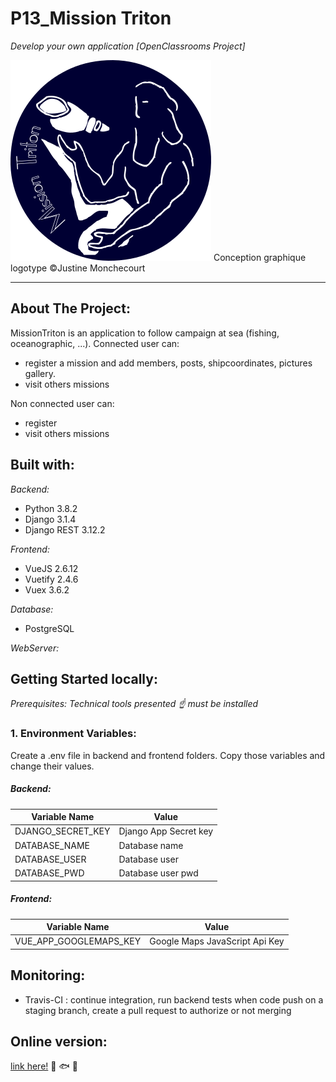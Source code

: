 # P13_Mission Triton
*Develop your own application [OpenClassrooms Project]*

![image](frontend/src/assets/logo_triton.png)
Conception graphique logotype ©Justine Monchecourt
*****************************************************************************************************************
## About The Project:
MissionTriton is an application to follow campaign at sea (fishing, oceanographic, ...).
Connected user can:
- register a mission and add members, posts, shipcoordinates, pictures gallery.
- visit others missions

Non connected user can:
- register
- visit others missions

## Built with:
*Backend:*
* Python 3.8.2
* Django 3.1.4
* Django REST 3.12.2

*Frontend:*
* VueJS 2.6.12
* Vuetify 2.4.6
* Vuex 3.6.2

*Database:*
* PostgreSQL

*WebServer:*

## Getting Started locally:
*Prerequisites: Technical tools presented :point_up: must be installed*

### 1. Environment Variables:
Create a .env file in backend and frontend folders.
Copy those variables and change their values.

##### Backend:
|   Variable Name    |         Value         |
|--------------------|-----------------------|
| DJANGO_SECRET_KEY  | Django App Secret key |
| DATABASE_NAME      | Database name         |
| DATABASE_USER      | Database user         |
| DATABASE_PWD       | Database user pwd     |

##### Frontend:
|      Variable Name     |             Value              |
|------------------------|--------------------------------|
| VUE_APP_GOOGLEMAPS_KEY | Google Maps JavaScript Api Key |


## Monitoring:
- Travis-CI : continue integration, 
run backend tests when code push on a staging branch, create a pull request
to authorize or not merging

## Online version:
[link here!](http://206.189.7.202/) :ocean: :fish: :volcano: